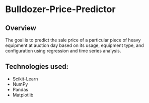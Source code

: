# Bulldozer-Price-Predictor
## Overview
The goal is to predict the sale price of a particular piece of heavy equipment at auction day based on its usage, equipment type, and configuration using regression and time series analysis.

## Technologies used:
* Scikit-Learn
* NumPy
* Pandas
* Matplotlib


